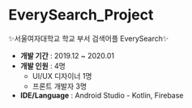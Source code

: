 # EverySearch_Project

:sparkles:서울여자대학교 학교 부서 검색어플 EverySearch:sparkles:

- **개발 기간** : 2019.12 ~ 2020.01
- **개발 인원** : 4명
    - UI/UX 디자이너 1명
    - 프론트 개발자 3명
- **IDE/Language** : Android Studio - Kotlin, Firebase
